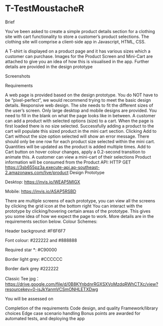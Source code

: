 # T-TestMoustacheR


Brief

You’ve been asked to create a simple product details section for a clothing site with cart functionality to store a customer’s product selections. The clothing site will comprise a client-side app in Javascript, HTML, CSS.

A T-shirt is displayed on a product page and it has various sizes which a customer can purchase. Images for the Product Screen and Mini-Cart are attached to give you an idea of how this is visualised in the app. Further details are provided in the design prototype

Screenshots


Requirements

A web page is provided based on the design prototype. You do NOT have to be “pixel-perfect”, we would recommend trying to meet the basic design details.
Responsive web design. The site needs to fit the different sizes of the user’s screen. Only large desktop and mobile designs are provided. You need to fill in the blank on what the page looks like in between.
A customer can add a product with selected options (size) to a cart.
When the page is first loaded there is no size selected.
Successfully adding a product to the cart will populate this sized product in the mini cart section.
Clicking Add to Cart without the size option selected will show an error message.
There should only be one row for each product size selected within the mini cart. Quantities will be updated as the product is added multiple times.
Add to Cart button on hover colour changes, apply a 0.2-second transition to animate this.
A customer can view a mini-cart of their selections
Product information will be consumed from the Product API: HTTP GET https://3sb655pz3a.execute-api.ap-southeast-2.amazonaws.com/live/product
Design Prototype

Desktop: https://invis.io/WEAP5MIGX

Mobile: https://invis.io/ASAP5RSBD

There are multiple screens of each prototype, you can view all the screens by clicking the grid icon at the bottom right
You can interact with the prototype by clicking/hovering certain areas of the prototype. This gives you some idea of how we expect the page to work. More details are in the requirements section below.
Colour Schemes:

Header background: #F6F6F7

Font colour:  #222222 and #888888

Required star *: #C90000

Border light grey: #CCCCCC

Border dark grey #222222

Classic Tee jpg： https://drive.google.com/file/d/0B8KYnbdnrRGXSXVoMzdqRWhCTXc/view?resourcekey=0-isJkYanmVCSmONHLETXDwg

You will be assessed on

Completion of the requirements
Code design, and quality
Framework/library choices
Edge case scenario handling
Bonus points are awarded for automated tests, and deploying the app
